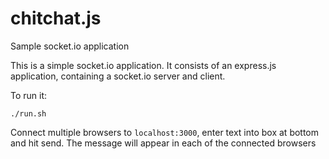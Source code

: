 # chitchat.js
Sample socket.io application

This is a simple socket.io application.  It consists of an express.js application, containing a socket.io server and client.

To run it:
```
./run.sh
```

Connect multiple browsers to `localhost:3000`, enter text into box at bottom and hit send.  The message will appear in each of the connected browsers
